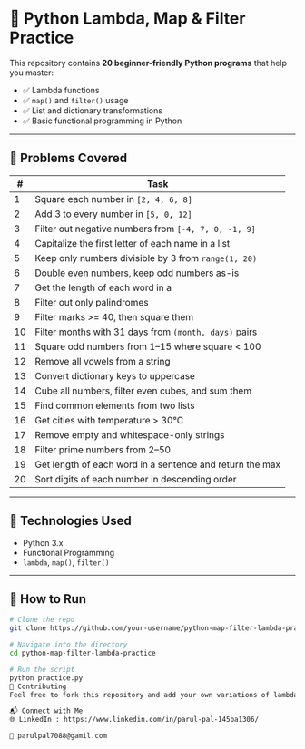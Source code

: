 # 🐍 Python Lambda, Map & Filter Practice

This repository contains **20 beginner-friendly Python programs** that help you master:

- ✅ Lambda functions  
- ✅ `map()` and `filter()` usage  
- ✅ List and dictionary transformations  
- ✅ Basic functional programming in Python  

---

## 📘 Problems Covered

| # | Task |
|--|------|
| 1 | Square each number in `[2, 4, 6, 8]` |
| 2 | Add 3 to every number in `[5, 0, 12]` |
| 3 | Filter out negative numbers from `[-4, 7, 0, -1, 9]` |
| 4 | Capitalize the first letter of each name in a list |
| 5 | Keep only numbers divisible by 3 from `range(1, 20)` |
| 6 | Double even numbers, keep odd numbers as-is |
| 7 | Get the length of each word in a
 8 | Filter out only palindromes |
| 9 | Filter marks >= 40, then square them |
| 10 | Filter months with 31 days from `(month, days)` pairs |
| 11 | Square odd numbers from 1–15 where square < 100 |
| 12 | Remove all vowels from a string |
| 13 | Convert dictionary keys to uppercase |
| 14 | Cube all numbers, filter even cubes, and sum them |
| 15 | Find common elements from two lists |
| 16 | Get cities with temperature > 30°C |
| 17 | Remove empty and whitespace-only strings |
| 18 | Filter prime numbers from 2–50 |
| 19 | Get length of each word in a sentence and return the max |
| 20 | Sort digits of each number in descending order |

---

## 🚀 Technologies Used

- Python 3.x
- Functional Programming
- `lambda`, `map()`, `filter()`

---

## 📁 How to Run

```bash
# Clone the repo
git clone https://github.com/your-username/python-map-filter-lambda-practice.git

# Navigate into the directory
cd python-map-filter-lambda-practice

# Run the script
python practice.py
🤝 Contributing
Feel free to fork this repository and add your own variations of lambda, map, and filter tasks. Pull requests are welcome!

📬 Connect with Me
🌐 LinkedIn : https://www.linkedin.com/in/parul-pal-145ba1306/ 

📧 parulpal7088@gamil.com









